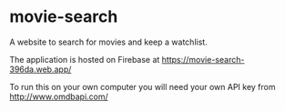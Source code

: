 # movie-search
A website to search for movies and keep a watchlist.

The application is hosted on Firebase at https://movie-search-396da.web.app/

To run this on your own computer you will need your own API key from http://www.omdbapi.com/
